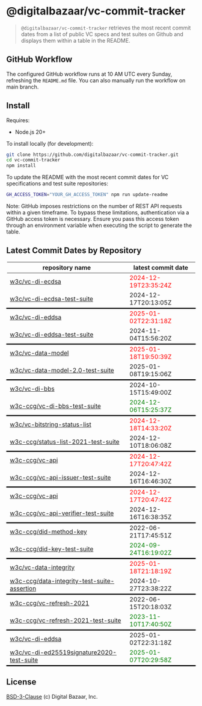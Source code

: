 # @digitalbazaar/vc-commit-tracker

> `@digitalbazaar/vc-commit-tracker` retrieves the most recent commit dates from
> a list of public VC specs and test suites on Github and displays them within
> a table in the README.

## GitHub Workflow

The configured GitHub workflow runs at 10 AM UTC every Sunday, refreshing the
`README.md` file. You can also manually run the workflow on main branch.

## Install

Requires:
- Node.js 20+

To install locally (for development):
```bash
git clone https://github.com/digitalbazaar/vc-commit-tracker.git
cd vc-commit-tracker
npm install
```
To update the README with the most recent commit dates for VC specifications
and test suite repositories:

```bash
GH_ACCESS_TOKEN="YOUR_GH_ACCESS_TOKEN" npm run update-readme
```
Note: GitHub imposes restrictions on the number of REST API requests
within a given timeframe. To bypass these limitations, authentication via a
GitHub access token is necessary. Ensure you pass this access token through an
environment variable when executing the script to generate the table.

## Latest Commit Dates by Repository
<table>
    <thead>
    <tr>
      <th>repository name</th>
      <th>latest commit date</th>
    </tr>
    </thead>
    <tbody>
        <tr>
          <td><a href="https://github.com/w3c/vc-di-ecdsa">w3c/vc-di-ecdsa</a></td>
          <td style="color: red">2024-12-19T23:35:24Z</td>
        </tr>
        <tr>
          <td><a href="https://github.com/w3c/vc-di-ecdsa-test-suite">w3c/vc-di-ecdsa-test-suite</a></td>
          <td>2024-12-17T20:13:05Z</td>
        </tr>
        <tr style="border: 3px solid black;"></tr>
        <tr>
          <td><a href="https://github.com/w3c/vc-di-eddsa">w3c/vc-di-eddsa</a></td>
          <td style="color: red">2025-01-02T22:31:18Z</td>
        </tr>
        <tr>
          <td><a href="https://github.com/w3c/vc-di-eddsa-test-suite">w3c/vc-di-eddsa-test-suite</a></td>
          <td>2024-11-04T15:56:20Z</td>
        </tr>
        <tr style="border: 3px solid black;"></tr>
        <tr>
          <td><a href="https://github.com/w3c/vc-data-model">w3c/vc-data-model</a></td>
          <td style="color: red">2025-01-18T19:50:39Z</td>
        </tr>
        <tr>
          <td><a href="https://github.com/w3c/vc-data-model-2.0-test-suite">w3c/vc-data-model-2.0-test-suite</a></td>
          <td>2025-01-08T19:15:06Z</td>
        </tr>
        <tr style="border: 3px solid black;"></tr>
        <tr>
          <td><a href="https://github.com/w3c/vc-di-bbs">w3c/vc-di-bbs</a></td>
          <td>2024-10-15T15:49:00Z</td>
        </tr>
        <tr>
          <td><a href="https://github.com/w3c-ccg/vc-di-bbs-test-suite">w3c-ccg/vc-di-bbs-test-suite</a></td>
          <td style="color: green">2024-12-06T15:25:37Z</td>
        </tr>
        <tr style="border: 3px solid black;"></tr>
        <tr>
          <td><a href="https://github.com/w3c/vc-bitstring-status-list">w3c/vc-bitstring-status-list</a></td>
          <td style="color: red">2024-12-18T14:33:20Z</td>
        </tr>
        <tr>
          <td><a href="https://github.com/w3c-ccg/status-list-2021-test-suite">w3c-ccg/status-list-2021-test-suite</a></td>
          <td>2024-12-10T18:06:08Z</td>
        </tr>
        <tr style="border: 3px solid black;"></tr>
        <tr>
          <td><a href="https://github.com/w3c-ccg/vc-api">w3c-ccg/vc-api</a></td>
          <td style="color: red">2024-12-17T20:47:42Z</td>
        </tr>
        <tr>
          <td><a href="https://github.com/w3c-ccg/vc-api-issuer-test-suite">w3c-ccg/vc-api-issuer-test-suite</a></td>
          <td>2024-12-16T16:46:30Z</td>
        </tr>
        <tr style="border: 3px solid black;"></tr>
        <tr>
          <td><a href="https://github.com/w3c-ccg/vc-api">w3c-ccg/vc-api</a></td>
          <td style="color: red">2024-12-17T20:47:42Z</td>
        </tr>
        <tr>
          <td><a href="https://github.com/w3c-ccg/vc-api-verifier-test-suite">w3c-ccg/vc-api-verifier-test-suite</a></td>
          <td>2024-12-16T16:38:35Z</td>
        </tr>
        <tr style="border: 3px solid black;"></tr>
        <tr>
          <td><a href="https://github.com/w3c-ccg/did-method-key">w3c-ccg/did-method-key</a></td>
          <td>2022-06-21T17:45:51Z</td>
        </tr>
        <tr>
          <td><a href="https://github.com/w3c-ccg/did-key-test-suite">w3c-ccg/did-key-test-suite</a></td>
          <td style="color: green">2024-09-24T16:19:02Z</td>
        </tr>
        <tr style="border: 3px solid black;"></tr>
        <tr>
          <td><a href="https://github.com/w3c/vc-data-integrity">w3c/vc-data-integrity</a></td>
          <td style="color: red">2025-01-18T21:18:19Z</td>
        </tr>
        <tr>
          <td><a href="https://github.com/w3c-ccg/data-integrity-test-suite-assertion">w3c-ccg/data-integrity-test-suite-assertion</a></td>
          <td>2024-10-27T23:38:22Z</td>
        </tr>
        <tr style="border: 3px solid black;"></tr>
        <tr>
          <td><a href="https://github.com/w3c-ccg/vc-refresh-2021">w3c-ccg/vc-refresh-2021</a></td>
          <td>2022-06-15T20:18:03Z</td>
        </tr>
        <tr>
          <td><a href="https://github.com/w3c-ccg/vc-refresh-2021-test-suite">w3c-ccg/vc-refresh-2021-test-suite</a></td>
          <td style="color: green">2023-11-10T17:40:50Z</td>
        </tr>
        <tr style="border: 3px solid black;"></tr>
        <tr>
          <td><a href="https://github.com/w3c/vc-di-eddsa">w3c/vc-di-eddsa</a></td>
          <td>2025-01-02T22:31:18Z</td>
        </tr>
        <tr>
          <td><a href="https://github.com/w3c/vc-di-ed25519signature2020-test-suite">w3c/vc-di-ed25519signature2020-test-suite</a></td>
          <td style="color: green">2025-01-07T20:29:58Z</td>
        </tr>
        <tr style="border: 3px solid black;"></tr>
    </tbody>
</table>

## License
[BSD-3-Clause](LICENSE) (c) Digital Bazaar, Inc.
